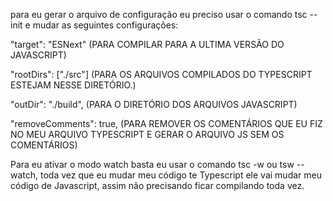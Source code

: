 para eu gerar o arquivo de configuração eu preciso usar o comando tsc --init e mudar as seguintes configurações:

"target": "ESNext" (PARA COMPILAR PARA A ULTIMA VERSÃO DO JAVASCRIPT)

"rootDirs": ["./src"] (PARA OS ARQUIVOS COMPILADOS DO TYPESCRIPT ESTEJAM NESSE DIRETÓRIO.)

 "outDir": "./build", (PARA O DIRETÓRIO DOS ARQUIVOS JAVASCRIPT)

  "removeComments": true, (PARA REMOVER OS COMENTÁRIOS QUE EU FIZ NO MEU ARQUIVO TYPESCRIPT E GERAR O ARQUIVO JS SEM OS COMENTÁRIOS)

Para eu ativar o modo watch basta eu usar o comando tsc -w ou tsw --watch, toda vez que eu mudar meu código te Typescript ele vai mudar meu código de Javascript, assim não precisando ficar compilando toda vez.

